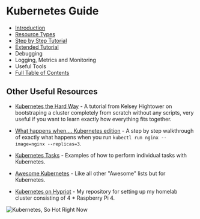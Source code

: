 # Kubernetes Guide

- [Introduction](./1-intro.md)
- [Resource Types](./2-resources.md)
- [Step by Step Tutorial](./3-tutorial.md)
- [Extended Tutorial](./4-extended-tutorial.md)
- Debugging
- Logging, Metrics and Monitoring
- Useful Tools
- [Full Table of Contents](./toc.md)

## Other Useful Resources

- [Kubernetes the Hard Way](https://github.com/kelseyhightower/kubernetes-the-hard-way) - A tutorial from Kelsey 
Hightower on bootstraping a cluster completely from scratch without any scripts, very useful if you want to learn 
exactly how everything fits together.

- [What happens when.... Kubernetes edition](https://github.com/jamiehannaford/what-happens-when-k8s) - A step by step 
walkthrough of exactly what happens when you run `kubectl run nginx --image=nginx --replicas=3`.

- [Kubernetes Tasks](https://kubernetes.io/docs/tasks/) - Examples of how to perform individual tasks with Kubernetes.

- [Awesome Kubernetes](https://github.com/ramitsurana/awesome-kubernetes) - Like all other "Awesome" lists but for 
Kubernetes.

- [Kubernetes on Hypriot](http://github.com/REBELinBLUE/k8s-on-hypriot) - My repository for setting up my homelab 
cluster consisting of 4 * Raspberry Pi 4.

![Kubernetes, So Hot Right Now](https://media.makeameme.org/created/kubernetes-so-hot.jpg)
